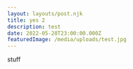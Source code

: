 ```yaml
---
layout: layouts/post.njk
title: yes 2
description: test
date: 2022-05-28T23:00:00.000Z
featuredImage: /media/uploads/test.jpg
---
```

stuff